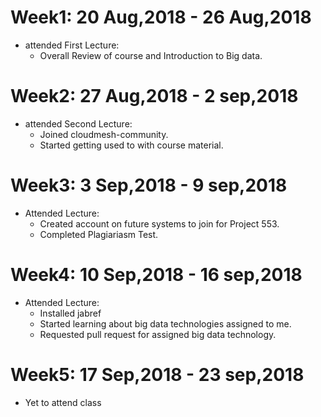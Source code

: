 Week1: 20 Aug,2018 -  26 Aug,2018
================================

* attended First Lecture:
  - Overall Review of course and Introduction to Big data.


Week2: 27 Aug,2018 - 2 sep,2018
================================

* attended Second Lecture:
  - Joined cloudmesh-community.
  - Started getting used to with course material.
  
  
Week3: 3 Sep,2018 - 9 sep,2018
================================

* Attended Lecture:
  - Created account on future systems to join for Project 553.
  - Completed Plagiariasm Test.
  
  
Week4: 10 Sep,2018 - 16 sep,2018
================================
* Attended Lecture:
  - Installed jabref
  - Started learning about big data technologies assigned to me.
  - Requested pull request for assigned big data technology.


Week5: 17 Sep,2018 - 23 sep,2018
================================
* Yet to attend class
